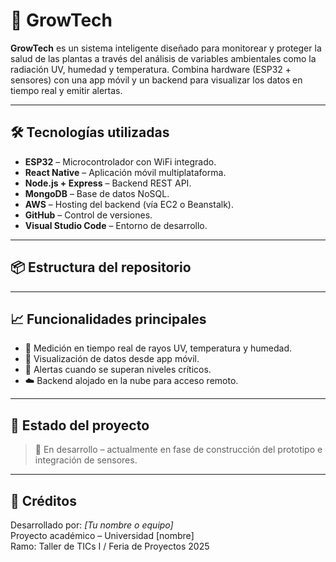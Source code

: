 # 🌿 GrowTech

**GrowTech** es un sistema inteligente diseñado para monitorear y proteger la salud de las plantas a través del análisis de variables ambientales como la radiación UV, humedad y temperatura. Combina hardware (ESP32 + sensores) con una app móvil y un backend para visualizar los datos en tiempo real y emitir alertas.

---

## 🛠 Tecnologías utilizadas

- **ESP32** – Microcontrolador con WiFi integrado.
- **React Native** – Aplicación móvil multiplataforma.
- **Node.js + Express** – Backend REST API.
- **MongoDB** – Base de datos NoSQL.
- **AWS** – Hosting del backend (vía EC2 o Beanstalk).
- **GitHub** – Control de versiones.
- **Visual Studio Code** – Entorno de desarrollo.

---

## 📦 Estructura del repositorio

---

## 📈 Funcionalidades principales

- 📡 Medición en tiempo real de rayos UV, temperatura y humedad.
- 📲 Visualización de datos desde app móvil.
- 🚨 Alertas cuando se superan niveles críticos.
- ☁️ Backend alojado en la nube para acceso remoto.

---

## 📅 Estado del proyecto

> 🔧 En desarrollo – actualmente en fase de construcción del prototipo e integración de sensores.

---

## 👥 Créditos

Desarrollado por: *[Tu nombre o equipo]*  
Proyecto académico – Universidad [nombre]  
Ramo: Taller de TICs I / Feria de Proyectos 2025

